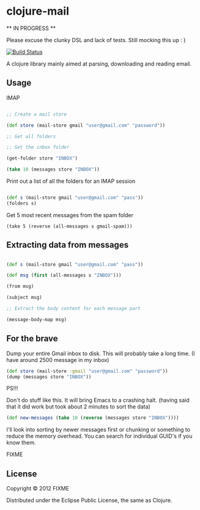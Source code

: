 # clojure-mail

** IN PROGRESS **

Please excuse the clunky DSL and lack of tests. Still mocking this up : )

[![Build Status](https://secure.travis-ci.org/owainlewis/clojure-mail.png?branch=master)](http://travis-ci.org/owainlewis/clojure-mail)

A clojure library mainly aimed at parsing, downloading and reading email.

## Usage

IMAP 

```clojure

;; Create a mail store 

(def store (mail-store gmail "user@gmail.com" "password"))

;; Get all folders

;; Get the inbox folder

(get-folder store "INBOX")

(take 10 (messages store "INBOX"))

```

Print out a list of all the folders for an IMAP session

```clojure

(def s (mail-store gmail "user@gmail.com" "pass"))
(folders s)

```

Get 5 most recent messages from the spam folder

```
(take 5 (reverse (all-messages s gmail-spam)))
```

## Extracting data from messages

```clojure

(def s (mail-store gmail "user@gmail.com" "pass"))

(def msg (first (all-messages s "INBOX")))

(from msg)

(subject msg)

;; Extract the body content for each message part

(message-body-map msg)

```

## For the brave

Dump your entire Gmail inbox to disk. This will probably take a long time. (I have around 2500 message in my inbox)

```clojure
(def store (mail-store :gmail "user@gmail.com" "password"))
(dump (messages store "INBOX"))
```

PS!!!

Don't do stuff like this. It will bring Emacs to a crashing halt. (having said that it did work but took about 2 minutes to sort the data)

```clojure
(def new-messages (take 10 (reverse (messages store "INBOX"))))
```

I'll look into sorting by newer messages first or chunking or something to reduce the memory overhead. You can search for individual GUID's if you know them. 


FIXME

## License

Copyright © 2012 FIXME

Distributed under the Eclipse Public License, the same as Clojure.
